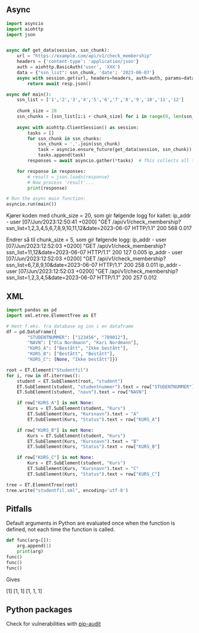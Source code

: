 Async
---

```python
import asyncio
import aiohttp
import json


async def get_data(session, ssn_chunk):
    url = "https://example.com/api/v1/check_membership"
    headers = {'content-type': 'application/json'}
    auth = aiohttp.BasicAuth('user', 'XXX')
    data = {"ssn_list": ssn_chunk, 'date': '2023-06-07'}
    async with session.get(url, headers=headers, auth=auth, params=data) as resp:
        return await resp.json()

async def main():
    ssn_list = ['1','2','3','4','5','6','7','8','9','10','11','12']
    
    chunk_size = 20
    ssn_chunks = [ssn_list[i:i + chunk_size] for i in range(0, len(ssn_list), chunk_size)]
    
    async with aiohttp.ClientSession() as session:
        tasks = []
        for ssn_chunk in ssn_chunks:
            ssn_chunk = ','.join(ssn_chunk)
            task = asyncio.ensure_future(get_data(session, ssn_chunk))
            tasks.append(task)
        responses = await asyncio.gather(*tasks)  # This collects all the responses

    for response in responses:
        # result = json.loads(response)
        # Now process 'result'...
        print(response)

# Run the async main function:
asyncio.run(main())
```

Kjører koden med chunk_size = 20, som gir følgende logg for kallet:
ip_addr - user [07/Jun/2023:12:50:41 +0200] "GET /api/v1/check_membership?ssn_list=1,2,3,4,5,6,7,8,9,10,11,12&date=2023-06-07 HTTP/1.1" 200 568 0.017

Endrer så til chunk_size = 5, som gir følgende logg:
ip_addr - user [07/Jun/2023:12:52:03 +0200] "GET /api/v1/check_membership?ssn_list=11,12&date=2023-06-07 HTTP/1.1" 200 127 0.005
ip_addr - user [07/Jun/2023:12:52:03 +0200] "GET /api/v1/check_membership?ssn_list=6,7,8,9,10&date=2023-06-07 HTTP/1.1" 200 258 0.011
ip_addr - user [07/Jun/2023:12:52:03 +0200] "GET /api/v1/check_membership?ssn_list=1,2,3,4,5&date=2023-06-07 HTTP/1.1" 200 257 0.012

XML
---

```python
import pandas as pd
import xml.etree.ElementTree as ET

# Hent f.eks. fra database og inn i en dataframe
df = pd.DataFrame({
        "STUDENTNUMMER": ["123456", "789012"],
        "NAVN": ["Ola Nordmann", "Kari Nordmann"],
        "KURS_A": ["Bestått", "Ikke bestått"],
        "KURS_B": ["Bestått", "Bestått"],
        "KURS_C": [None, "Ikke bestått"]})

root = ET.Element("Studentfil")
for i, row in df.iterrows():
    student = ET.SubElement(root, "student")
    ET.SubElement(student, "studentnummer").text = row["STUDENTNUMMER"]
    ET.SubElement(student, "navn").text = row["NAVN"]

    if row["KURS_A"] is not None:
        Kurs = ET.SubElement(student, "Kurs")
        ET.SubElement(Kurs, "Kursnavn").text = "A"
        ET.SubElement(Kurs, "Status").text = row["KURS_A"]

    if row["KURS_B"] is not None:
        Kurs = ET.SubElement(student, "Kurs")
        ET.SubElement(Kurs, "Kursnavn").text = "B"
        ET.SubElement(Kurs, "Status").text = row["KURS_B"]

    if row["KURS_C"] is not None:
        Kurs = ET.SubElement(student, "Kurs")
        ET.SubElement(Kurs, "Kursnavn").text = "C"
        ET.SubElement(Kurs, "Status").text = row["KURS_C"]

tree = ET.ElementTree(root)
tree.write("studentfil.xml", encoding='utf-8')
```

Pitfalls
---

Default arguments in Python are evaluated once when the function is defined, not each time the function is called.

```python
def func(arg=[]):
	arg.append(1)
	print(arg)
func()
func()
func()
```
Gives

[1]
[1, 1]
[1, 1, 1]


Python packages
---

Check for vulnerabilities with [pip-audit](https://pypi.org/project/pip-audit/)